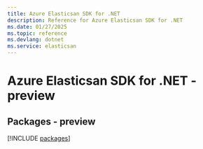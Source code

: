 ```yaml
---
title: Azure Elasticsan SDK for .NET
description: Reference for Azure Elasticsan SDK for .NET
ms.date: 01/27/2025
ms.topic: reference
ms.devlang: dotnet
ms.service: elasticsan
---
```

# Azure Elasticsan SDK for .NET - preview
## Packages - preview
[!INCLUDE [packages](elasticsan-index.md)]